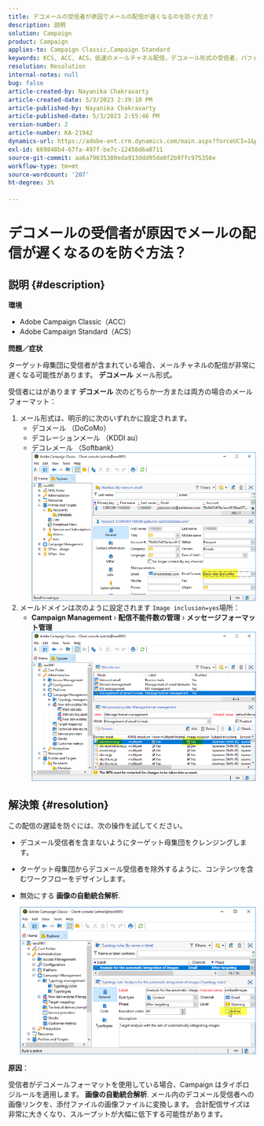 ```yaml
---
title: デコメールの受信者が原因でメールの配信が遅くなるのを防ぐ方法？
description: 説明
solution: Campaign
product: Campaign
applies-to: Campaign Classic,Campaign Standard
keywords: KCS, ACC, ACS，低速のメールチャネル配信，デコメール形式の受信者，パフォーマンス，スループット
resolution: Resolution
internal-notes: null
bug: false
article-created-by: Nayanika Chakravarty
article-created-date: 5/3/2023 2:39:10 PM
article-published-by: Nayanika Chakravarty
article-published-date: 5/3/2023 2:55:46 PM
version-number: 2
article-number: KA-21942
dynamics-url: https://adobe-ent.crm.dynamics.com/main.aspx?forceUCI=1&pagetype=entityrecord&etn=knowledgearticle&id=707ebc3c-c0e9-ed11-a7c6-6045bd006b25
exl-id: 669848b4-67fa-497f-be7c-12458d6a0711
source-git-commit: aa6a79635380eda913ddd95da0f2b97fc975356e
workflow-type: tm+mt
source-wordcount: '207'
ht-degree: 3%

---
```


# デコメールの受信者が原因でメールの配信が遅くなるのを防ぐ方法？

## 説明 {#description}


<b>環境</b>

- Adobe Campaign Classic（ACC）
- Adobe Campaign Standard（ACS）


<b>問題／症状</b>

ターゲット母集団に受信者が含まれている場合、メールチャネルの配信が非常に遅くなる可能性があります。 <b>デコメール</b> メール形式。

受信者にはがあります <b>デコメール</b> 次のどちらか一方または両方の場合のメールフォーマット：

1. メール形式は、明示的に次のいずれかに設定されます。
   - デコメール （DoCoMo）
   - デコレーションメール （KDDI au）
   - デコレメール （Softbank）         ![](assets/___727ebc3c-c0e9-ed11-a7c6-6045bd006b25___.png)
2. メールドメインは次のように設定されます `Image inclusion=yes`場所：
   - <b>Campaign Management</b> › <b>配信不能件数の管理</b> › <b>メッセージフォーマット管理</b>        ![](assets/___c4d8b442-c0e9-ed11-a7c6-6045bd006b25___.png)



## 解決策 {#resolution}


この配信の遅延を防ぐには、次の操作を試してください。

- デコメール受信者を含まないようにターゲット母集団をクレンジングします。
- ターゲット母集団からデコメール受信者を除外するように、コンテンツを含むワークフローをデザインします。
- 無効にする <b>画像の自動統合解析</b>.


  ![](assets/6f31278e-55e4-ed11-a7c7-6045bd006b4b.png)


<b>原因</b>：

受信者がデコメールフォーマットを使用している場合、Campaign はタイポロジルールを適用します。 <b>画像の自動統合解析</b>. メール内のデコメール受信者への画像リンクを、添付ファイルの画像ファイルに変換します。 合計配信サイズは非常に大きくなり、スループットが大幅に低下する可能性があります。
